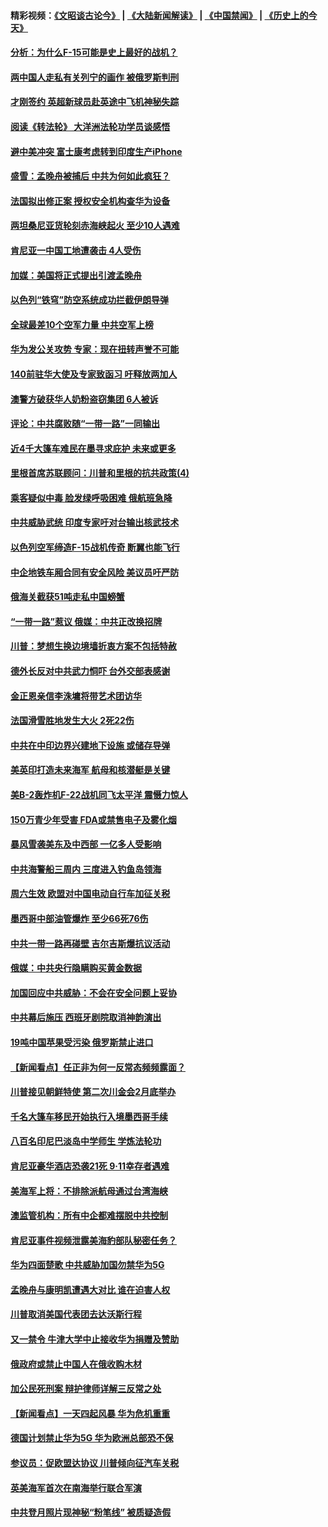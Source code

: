#### 精彩视频：[《文昭谈古论今》](https://github.com/gfw-breaker/wenzhao/blob/master/README.md?t=01230930) | [《大陆新闻解读》](https://github.com/gfw-breaker/ntdtv-comedy/blob/master/README.md?t=01230930) | [《中国禁闻》](https://github.com/gfw-breaker/ntdtv-news/blob/master/README.md?t=01230930) | [《历史上的今天》](https://github.com/gfw-breaker/today-in-history/blob/master/README.md?t=01230930) 

#### [分析：为什么F-15可能是史上最好的战机？](../pages/nsc418/n10995667.md?t=01230930) 

#### [两中国人走私有关列宁的画作 被俄罗斯判刑](../pages/nsc418/n10992331.md?t=01230930) 

#### [才刚签约 英超新球员赴英途中飞机神秘失踪](../pages/nsc418/n10994679.md?t=01230930) 

#### [阅读《转法轮》 大洋洲法轮功学员谈感悟](../pages/nsc418/n10993844.md?t=01230930) 

#### [避中美冲突 富士康考虑转到印度生产iPhone](../pages/nsc418/n10994549.md?t=01230930) 

#### [盛雪：孟晚舟被捕后 中共为何如此疯狂？](../pages/nsc418/n10993513.md?t=01230930) 

#### [法国拟出修正案 授权安全机构查华为设备](../pages/nsc418/n10993863.md?t=01230930) 

#### [两坦桑尼亚货轮刻赤海峡起火 至少10人遇难](../pages/nsc418/n10994050.md?t=01230930) 

#### [肯尼亚一中国工地遭袭击 4人受伤](../pages/nsc418/n10993695.md?t=01230930) 

#### [加媒：美国将正式提出引渡孟晚舟](../pages/nsc418/n10993277.md?t=01230930) 

#### [以色列“铁穹”防空系统成功拦截伊朗导弹](../pages/nsc418/n10993330.md?t=01230930) 

#### [全球最差10个空军力量 中共空军上榜](../pages/nsc418/n10992493.md?t=01230930) 

#### [华为发公关攻势 专家：现在扭转声誉不可能](../pages/nsc418/n10992293.md?t=01230930) 

#### [140前驻华大使及专家致函习 吁释放两加人](../pages/nsc418/n10992390.md?t=01230930) 

#### [澳警方破获华人奶粉盗窃集团 6人被诉](../pages/nsc418/n10992238.md?t=01230930) 

#### [评论：中共腐败随“一带一路”一同输出](../pages/nsc418/n10992228.md?t=01230930) 

#### [近4千大篷车难民在墨寻求庇护 未来或更多](../pages/nsc418/n10991987.md?t=01230930) 

#### [里根首席苏联顾问：川普和里根的抗共政策(4)](../pages/nsc418/n10948163.md?t=01230930) 

#### [乘客疑似中毒 脸发绿呼吸困难 俄航班急降](../pages/nsc418/n10991551.md?t=01230930) 

#### [中共威胁武统 印度专家吁对台输出核武技术](../pages/nsc418/n10991334.md?t=01230930) 

#### [以色列空军缔造F-15战机传奇 断翼也能飞行](../pages/nsc418/n10990876.md?t=01230930) 

#### [中企地铁车厢合同有安全风险 美议员吁严防](../pages/nsc418/n10989908.md?t=01230930) 

#### [俄海关截获51吨走私中国螃蟹](../pages/nsc418/n10989902.md?t=01230930) 

#### [“一带一路”惹议 俄媒：中共正改换招牌](../pages/nsc418/n10989973.md?t=01230930) 

#### [川普：梦想生换边境墙折衷方案不包括特赦](../pages/nsc418/n10989992.md?t=01230930) 

#### [德外长反对中共武力恫吓 台外交部表感谢](../pages/nsc418/n10989626.md?t=01230930) 

#### [金正恩亲信李洙墉将带艺术团访华](../pages/nsc418/n10989769.md?t=01230930) 

#### [法国滑雪胜地发生大火 2死22伤](../pages/nsc418/n10989566.md?t=01230930) 

#### [中共在中印边界兴建地下设施 或储存导弹](../pages/nsc418/n10988979.md?t=01230930) 

#### [美英印打造未来海军 航母和核潜艇是关键](../pages/nsc418/n10940648.md?t=01230930) 

#### [美B-2轰炸机F-22战机同飞太平洋 震慑力惊人](../pages/nsc418/n10988582.md?t=01230930) 

#### [150万青少年受害 FDA或禁售电子及雾化烟](../pages/nsc418/n10988186.md?t=01230930) 

#### [暴风雪袭美东及中西部 一亿多人受影响](../pages/nsc418/n10988131.md?t=01230930) 

#### [中共海警船三周内 三度进入钓鱼岛领海](../pages/nsc418/n10987956.md?t=01230930) 

#### [周六生效 欧盟对中国电动自行车加征关税](../pages/nsc418/n10987637.md?t=01230930) 

#### [墨西哥中部油管爆炸 至少66死76伤](../pages/nsc418/n10986971.md?t=01230930) 

#### [中共一带一路再碰壁 吉尔吉斯爆抗议活动](../pages/nsc418/n10986292.md?t=01230930) 

#### [俄媒：中共央行隐瞒购买黄金数据](../pages/nsc418/n10986524.md?t=01230930) 

#### [加国回应中共威胁：不会在安全问题上妥协](../pages/nsc418/n10986394.md?t=01230930) 

#### [中共幕后施压 西班牙剧院取消神韵演出](../pages/nsc418/n10986035.md?t=01230930) 

#### [19吨中国苹果受污染 俄罗斯禁止进口](../pages/nsc418/n10986333.md?t=01230930) 

#### [【新闻看点】任正非为何一反常态频频露面？](../pages/nsc418/n10986037.md?t=01230930) 

#### [川普接见朝鲜特使 第二次川金会2月底举办](../pages/nsc418/n10986216.md?t=01230930) 

#### [千名大篷车移民开始执行入境墨西哥手续](../pages/nsc418/n10986204.md?t=01230930) 

#### [八百名印尼巴淡岛中学师生 学炼法轮功](../pages/nsc418/n10985542.md?t=01230930) 

#### [肯尼亚豪华酒店恐袭21死 9·11幸存者遇难](../pages/nsc418/n10985445.md?t=01230930) 

#### [美海军上将：不排除派航母通过台湾海峡](../pages/nsc418/n10984943.md?t=01230930) 

#### [澳监管机构：所有中企都难摆脱中共控制](../pages/nsc418/n10983591.md?t=01230930) 

#### [肯尼亚事件视频泄露美海豹部队秘密任务？](../pages/nsc418/n10984543.md?t=01230930) 

#### [华为四面楚歌 中共威胁加国勿禁华为5G](../pages/nsc418/n10983787.md?t=01230930) 

#### [孟晚舟与康明凯遭遇大对比 谁在迫害人权](../pages/nsc418/n10983804.md?t=01230930) 

#### [川普取消美国代表团去达沃斯行程](../pages/nsc418/n10983718.md?t=01230930) 

#### [又一禁令 牛津大学中止接收华为捐赠及赞助](../pages/nsc418/n10983708.md?t=01230930) 

#### [俄政府或禁止中国人在俄收购木材](../pages/nsc418/n10983547.md?t=01230930) 

#### [加公民死刑案 辩护律师详解三反常之处](../pages/nsc418/n10983300.md?t=01230930) 

#### [【新闻看点】一天四起风暴 华为危机重重](../pages/nsc418/n10983081.md?t=01230930) 

#### [德国计划禁止华为5G 华为欧洲总部恐不保](../pages/nsc418/n10982951.md?t=01230930) 

#### [参议员：促欧盟达协议 川普倾向征汽车关税](../pages/nsc418/n10982456.md?t=01230930) 

#### [英美海军首次在南海举行联合军演](../pages/nsc418/n10981956.md?t=01230930) 

#### [中共登月照片现神秘“粉笔线” 被质疑造假](../pages/nsc418/n10980652.md?t=01230930) 

